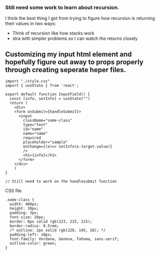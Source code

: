 ### Still need some work to learn about recursion. 
I think the best thing I got from trying to figure how recursion is returning their values in two ways:  
- Think of recursion like how stacks work
- stra with simpler problems so I can watch the returns closely

## Customizing my input html element and hopefully figure out away to props properly through creating seperate heper files.  

``` 
import "./style.css"
import { useState } from 'react';

export default function InputField() {
  const [info, setInfo] = useState("")
  return (
    <div>
    <form onSubmit={handleSubmit}>
      <input  
        className="some-class" 
        type="text" 
        id="name" 
        name="name" 
        required 
        placeholder="sample" 
        onChange={(e)=> setInfo(e.target.value)}
        />
        <h1>{info}</h1>
      </form>
    </div>
    )
}

// Still need to work on the handlesubmit function
```

CSS file 
```
.some-class {
  width: 400px;
  height: 30px;
  padding: 3px;
  font-size: 20px;
  border: 6px solid rgb(223, 215, 215);
  border-radius: 0.5rem;
  /* outline: 2px solid rgb(228, 145, 28); */
  padding-left: 10px;
  font-family: Verdana, Geneva, Tahoma, sans-serif;
  outline-color: green;
}
```
